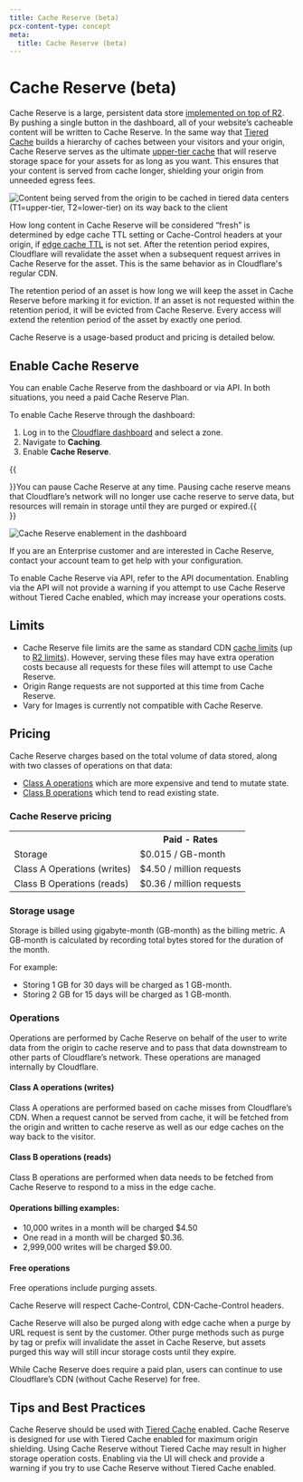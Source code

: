 ```yaml
---
title: Cache Reserve (beta)
pcx-content-type: concept
meta:
  title: Cache Reserve (beta)
---
```


# Cache Reserve (beta)

Cache Reserve is a large, persistent data store [implemented on top of R2](https://blog.cloudflare.com/r2-open-beta/). By pushing a single button in the dashboard, all of your website’s cacheable content will be written to Cache Reserve. In the same way that [Tiered Cache](https://blog.cloudflare.com/introducing-smarter-tiered-cache-topology-generation/) builds a hierarchy of caches between your visitors and your origin, Cache Reserve serves as the ultimate [upper-tier cache](/cache/about/tiered-cache/) that will reserve storage space for your assets for as long as you want. This ensures that your content is served from cache longer, shielding your origin from unneeded egress fees.

![Content being served from the origin to be cached in tiered data centers (T1=upper-tier, T2=lower-tier) on its way back to the client](/cache/static/images/content-being-served.png)

How long content in Cache Reserve will be considered “fresh” is determined by edge cache TTL setting or Cache-Control headers at your origin, if [edge cache TTL](/cache/about/edge-browser-cache-ttl/) is not set. After the retention period expires, Cloudflare will revalidate the asset when a subsequent request arrives in Cache Reserve for the asset. This is the same behavior as in Cloudflare's regular CDN.

The retention period of an asset is how long we will keep the asset in Cache Reserve before marking it for eviction. If an asset is not requested within the retention period, it will be evicted from Cache Reserve. Every access will extend the retention period of the asset by exactly one period.  

Cache Reserve is a usage-based product and pricing is detailed below.

## Enable Cache Reserve

You can enable Cache Reserve from the dashboard or via API. In both situations, you need a paid Cache Reserve Plan.

To enable Cache Reserve through the dashboard:

1.  Log in to the [Cloudflare dashboard](https://dash.cloudflare.com/login) and select a zone.
2.  Navigate to **Caching**.
3.  Enable **Cache Reserve**.

{{<Aside type="note" header="Note">}}You can pause Cache Reserve at any time. Pausing cache reserve means that Cloudflare’s network will no longer use cache reserve to serve data, but resources will remain in storage until they are purged or expired.{{</Aside>}}

![Cache Reserve enablement in the dashboard](/cache/static/images/cache-reserve-dash.png)

If you are an Enterprise customer and are interested in Cache Reserve, contact your account team to get help with your configuration.

To enable Cache Reserve via API, refer to the API documentation. Enabling via the API will not provide a warning if you attempt to use Cache Reserve without Tiered Cache enabled, which may increase your operations costs.

## Limits

- Cache Reserve file limits are the same as standard CDN [cache limits](/cache/about/default-cache-behavior/#customization-options-and-limitations) (up to [R2 limits](/r2/platform/limits/)). However, serving these files may have extra operation costs because all requests for these files will attempt to use Cache Reserve.
- Origin Range requests are not supported at this time from Cache Reserve.
- Vary for Images is currently not compatible with Cache Reserve.

## Pricing

Cache Reserve charges based on the total volume of data stored, along with two classes of operations on that data:

- [Class A operations](/r2/platform/pricing/#class-a-operations) which are more expensive and tend to mutate state.
- [Class B operations](/r2/platform/pricing/#class-b-operations) which tend to read existing state.

### Cache Reserve pricing

<table>
  <tbody>
    <th></th>
    <th>Paid - Rates</th>
    <tr>
      <td>Storage</td>
      <td>$0.015 / GB-month</td>
    </tr>
    <tr>
      <td>Class A Operations (writes)</td>
      <td>$4.50 / million requests</td>
    </tr>
    <tr>
      <td>Class B Operations (reads)</td>
      <td>$0.36 / million requests</td>
    </tr>
  </tbody>
</table>

### Storage usage

Storage is billed using gigabyte-month (GB-month) as the billing metric. A GB-month is calculated by recording total bytes stored for the duration of the month.

For example:
- Storing 1 GB for 30 days will be charged as 1 GB-month.
- Storing 2 GB for 15 days will be charged as 1 GB-month.

### Operations

Operations are performed by Cache Reserve on behalf of the user to write data from the origin to cache reserve and to pass that data downstream to other parts of Cloudflare’s network. These operations are managed internally by Cloudflare.

#### Class A operations (writes)

Class A operations are performed based on cache misses from Cloudflare’s CDN. When a request cannot be served from cache, it will be fetched from the origin and written to cache reserve as well as our edge caches on the way back to the visitor. 

#### Class B operations (reads)

Class B operations are performed when data needs to be fetched from Cache Reserve to respond to a miss in the edge cache. 

#### Operations billing examples:

- 10,000 writes in a month will be charged $4.50
- One read in a month will be charged $0.36.
- 2,999,000 writes will be charged $9.00.

#### Free operations

Free operations include purging assets.

Cache Reserve will respect Cache-Control, CDN-Cache-Control headers.

Cache Reserve will also be purged along with edge cache when a purge by URL request is sent by the customer. Other purge methods such as purge by tag or prefix will invalidate the asset in Cache Reserve, but assets purged this way will still incur storage costs until they expire.

While Cache Reserve does require a paid plan, users can continue to use Cloudflare’s CDN (without Cache Reserve) for free. 

## Tips and Best Practices

Cache Reserve should be used with [Tiered Cache](/cache/about/tiered-cache/) enabled. Cache Reserve is designed for use with Tiered Cache enabled for maximum origin shielding. Using Cache Reserve without Tiered Cache may result in higher storage operation costs. Enabling via the UI will check and provide a warning if you try to use Cache Reserve without Tiered Cache enabled.